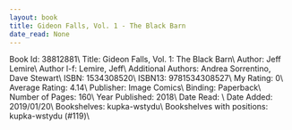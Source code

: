 ```yaml
---
layout: book
title: Gideon Falls, Vol. 1 - The Black Barn
date_read: None
---
```


Book Id: 38812881\ 
Title: Gideon Falls, Vol. 1: The Black Barn\ 
Author: Jeff Lemire\ 
Author l-f: Lemire, Jeff\ 
Additional Authors: Andrea Sorrentino, Dave    Stewart\ 
ISBN: 1534308520\ 
ISBN13: 9781534308527\ 
My Rating: 0\ 
Average Rating: 4.14\ 
Publisher: Image Comics\ 
Binding: Paperback\ 
Number of Pages: 160\ 
Year Published: 2018\ 
Date Read: \ 
Date Added: 2019/01/20\ 
Bookshelves: kupka-wstydu\ 
Bookshelves with positions: kupka-wstydu (#119)\ 

